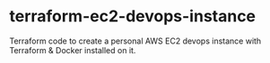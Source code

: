 # terraform-ec2-devops-instance
Terraform code to create a personal AWS EC2 devops instance with Terraform &amp; Docker installed on it.
